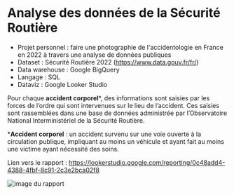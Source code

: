 # Analyse des données de la Sécurité Routière
- Projet personnel : faire une photographie de l'accidentologie en France en 2022 à travers une analyse de données publiques
- Dataset : Sécurité Routière 2022 (https://www.data.gouv.fr/fr/)
- Data warehouse : Google BigQuery
- Langage : SQL
- Dataviz : Google Looker Studio

Pour chaque **accident corporel***, des informations sont saisies par les forces de l’ordre qui sont intervenues sur le lieu de l’accident. Ces saisies sont rassemblées dans une base de données administrée par l’Observatoire National Interministériel de la Sécurité Routière.

***Accident corporel** : un accident survenu sur une voie ouverte à la circulation publique, impliquant au moins un véhicule et ayant fait au moins une victime ayant nécessité des soins.

Lien vers le rapport : https://lookerstudio.google.com/reporting/0c48add4-4388-4fbf-8c91-2c3e2bca02f8

![image du rapport](https://github.com/NoChip247/securite_routiere/blob/main/Se%CC%81curite%CC%81_routie%CC%80re_2022.png)

